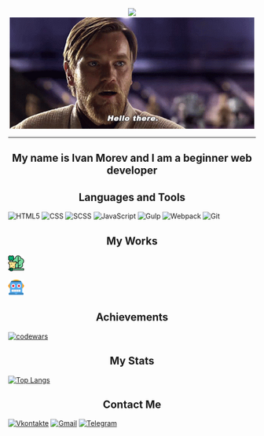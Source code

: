 <div id="header" align="center">
  <img src="https://github.com/Obi-wan23/obi-wan23/blob/main/assets/hackers.gif"/>
</div>
<div id="header" align="center">
  <img src="https://github.com/Obi-wan23/obi-wan23/blob/main/assets/star-wars-obi-wan-kenobi.gif"/>
</div>
<hr>
<h2 style="сolor: FFFFFF"; align="center"> My name is Ivan Morev and I am a beginner web developer</h2>

<h2 style="сolor: FFFFFF"; align="center">Languages and Tools</h2>

![HTML5](https://img.shields.io/badge/-HTML5-FF5733?style=for-the-badge&logo=html5&logoColor=ffffff)
![CSS](https://img.shields.io/badge/-CSS3-214ce5?style=for-the-badge&logo=css3)
![SCSS](https://img.shields.io/badge/-SCSS-BE4080?style=for-the-badge&logo=sass)
![JavaScript](https://img.shields.io/badge/-JavaScript-F7E509?style=for-the-badge&logo=javascript&logoColor=000000)
![Gulp](https://img.shields.io/badge/-Gulp-EC5051?style=for-the-badge&logo=gulp&logoColor=ffffff)
![Webpack](https://img.shields.io/badge/-Webpack-92D6FA?style=for-the-badge&logo=webpack&logoColor=ffffff)
![Git](https://img.shields.io/badge/-Git-F05539?style=for-the-badge&logo=git&logoColor=ffffff)

<h2 style="сolor: FFFFFF"; align="center">My Works</h2>

[![Nolorn](https://github.com/Obi-wan23/obi-wan23/blob/main/assets/Nolorn.png)](https://obi-wan23.github.io/Nolorn/)<br>

[![RoboSchool](https://github.com/Obi-wan23/obi-wan23/blob/main/assets/Robo.png)](https://obi-wan23.github.io/RoboSchool/)

<h2 style="сolor: FFFFFF"; align="center">Achievements</h2>

[![codewars](https://www.codewars.com/users/Obi-wan23/badges/large)](https://www.codewars.com/users/Obi-wan23)

<h2 style="сolor: FFFFFF"; align="center">My Stats</h2>

[![Top Langs](https://github-readme-stats.vercel.app/api/top-langs/?username=Obi-wan23)](https://github.com/anuraghazra/github-readme-stats)
<h2 style="сolor: FFFFFF"; align="center">Contact Me</h2>

[![Vkontakte](https://img.shields.io/badge/-Vkontakte-087bff?style=for-the-badge&logo=vk&logoColor=ffffff)](https://vk.com/id233069076)
[![Gmail](https://img.shields.io/badge/-Gmail-dd4b3b?style=for-the-badge&logo=gmail&logoColor=ffffff)](mailto:morev23ivan@gmail.com)
[![Telegram](https://img.shields.io/badge/-Telegram-3AAEE4?style=for-the-badge&logo=telegram)](https://t.me/by_obiwan23)
